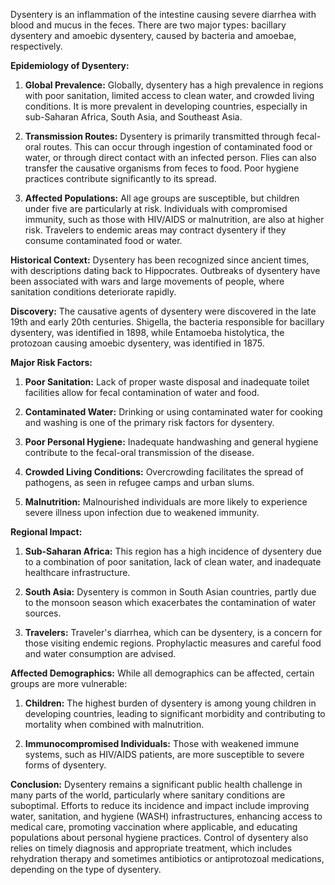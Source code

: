 Dysentery is an inflammation of the intestine causing severe diarrhea with blood and mucus in the feces. There are two major types: bacillary dysentery and amoebic dysentery, caused by bacteria and amoebae, respectively.

**Epidemiology of Dysentery:**

1. **Global Prevalence:**
   Globally, dysentery has a high prevalence in regions with poor sanitation, limited access to clean water, and crowded living conditions. It is more prevalent in developing countries, especially in sub-Saharan Africa, South Asia, and Southeast Asia.

2. **Transmission Routes:**
   Dysentery is primarily transmitted through fecal-oral routes. This can occur through ingestion of contaminated food or water, or through direct contact with an infected person. Flies can also transfer the causative organisms from feces to food. Poor hygiene practices contribute significantly to its spread.

3. **Affected Populations:**
   All age groups are susceptible, but children under five are particularly at risk. Individuals with compromised immunity, such as those with HIV/AIDS or malnutrition, are also at higher risk. Travelers to endemic areas may contract dysentery if they consume contaminated food or water.

**Historical Context:**
Dysentery has been recognized since ancient times, with descriptions dating back to Hippocrates. Outbreaks of dysentery have been associated with wars and large movements of people, where sanitation conditions deteriorate rapidly.

**Discovery:**
The causative agents of dysentery were discovered in the late 19th and early 20th centuries. Shigella, the bacteria responsible for bacillary dysentery, was identified in 1898, while Entamoeba histolytica, the protozoan causing amoebic dysentery, was identified in 1875.

**Major Risk Factors:**

1. **Poor Sanitation:**
   Lack of proper waste disposal and inadequate toilet facilities allow for fecal contamination of water and food.

2. **Contaminated Water:**
   Drinking or using contaminated water for cooking and washing is one of the primary risk factors for dysentery.

3. **Poor Personal Hygiene:**
   Inadequate handwashing and general hygiene contribute to the fecal-oral transmission of the disease.

4. **Crowded Living Conditions:**
   Overcrowding facilitates the spread of pathogens, as seen in refugee camps and urban slums.

5. **Malnutrition:**
   Malnourished individuals are more likely to experience severe illness upon infection due to weakened immunity.

**Regional Impact:**

1. **Sub-Saharan Africa:**
   This region has a high incidence of dysentery due to a combination of poor sanitation, lack of clean water, and inadequate healthcare infrastructure.

2. **South Asia:**
   Dysentery is common in South Asian countries, partly due to the monsoon season which exacerbates the contamination of water sources.

3. **Travelers:**
   Traveler's diarrhea, which can be dysentery, is a concern for those visiting endemic regions. Prophylactic measures and careful food and water consumption are advised.

**Affected Demographics:**
While all demographics can be affected, certain groups are more vulnerable:

1. **Children:**
   The highest burden of dysentery is among young children in developing countries, leading to significant morbidity and contributing to mortality when combined with malnutrition.

2. **Immunocompromised Individuals:**
   Those with weakened immune systems, such as HIV/AIDS patients, are more susceptible to severe forms of dysentery.

**Conclusion:**
Dysentery remains a significant public health challenge in many parts of the world, particularly where sanitary conditions are suboptimal. Efforts to reduce its incidence and impact include improving water, sanitation, and hygiene (WASH) infrastructures, enhancing access to medical care, promoting vaccination where applicable, and educating populations about personal hygiene practices. Control of dysentery also relies on timely diagnosis and appropriate treatment, which includes rehydration therapy and sometimes antibiotics or antiprotozoal medications, depending on the type of dysentery.